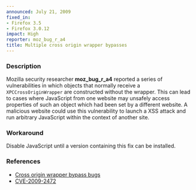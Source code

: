 ```yaml
---
announced: July 21, 2009
fixed_in:
- Firefox 3.5
- Firefox 3.0.12
impact: High
reporter: moz_bug_r_a4
title: Multiple cross origin wrapper bypasses
---
```


<h3>Description</h3>

<p>Mozilla security researcher <strong>moz_bug_r_a4</strong> reported
a series of vulnerabilities in which objects that normally receive
a <code>XPCCrossOriginWrapper</code> are constructed without the
wrapper.  This can lead to cases where JavaScript from one website may
unsafely access properties of such an object which had been set by a
different website.  A malicious website could use this vulnerability
to launch a XSS attack and run arbitrary JavaScript within the context
of another site.</p>

<h3>Workaround</h3>

<p>Disable JavaScript until a version containing this fix can be
installed.</p>

<h3>References</h3>

<ul>
  <li><a href="https://bugzilla.mozilla.org/buglist.cgi?bug_id=481434,479288,497102">Cross origin wrapper bypass bugs</a></li>
  <li><a class="ex-ref" href="http://cve.mitre.org/cgi-bin/cvename.cgi?name=CVE-2009-2472">CVE-2009-2472</a></li>
</ul>



